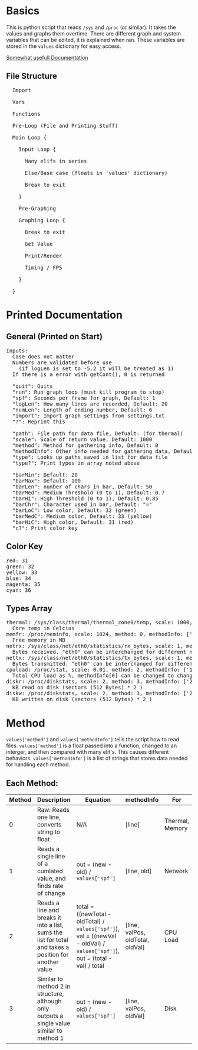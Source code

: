 # Basics

This is python script that reads `/sys` and `/proc` (or similar). It takes the values and graphs them overtime. There are different graph and system variables that can be edited, it is explained when ran. These variables are stored in the `values` dictionary for easy access.

[Somewhat usefull Documentation](https://www.kernel.org/doc/Documentation/ABI/testing/)

## File Structure

<pre style="overflow-x: scroll;">
  Import
  
  Vars
  
  Functions
  
  Pre-Loop (File and Printing Stuff)
  
  Main Loop {
    
    Input Loop {
      
      Many elifs in series
      
      Else/Base case (floats in 'values' dictionary)
      
      Break to exit
      
    }
    
    Pre-Graphing
    
    Graphing Loop {
      
      Break to exit
      
      Get Value
      
      Print/Render
      
      Timing / FPS
      
    }
    
  }
</pre>

# Printed Documentation

## General (Printed on Start)

<pre style="overflow-x: scroll;">
Inputs:
  Case does not matter
  Numbers are validated before use
    (if logLen is set to -5.2 it will be treated as 1)
  If there is a error with getCont(), 0 is returned

  "quit": Quits
  "run": Run graph loop (must kill program to stop)
  "spf": Seconds per frame for graph, Default: 1
  "logLen": How many lines are recorded, Default: 20
  "numLen": Length of ending number, Default: 6
  "import": Import graph settings from settings.txt
  "?": Reprint this

  "path": File path for data file, Defualt: (for thermal)
  "scale": Scale of return value, Default: 1000
  "method": Method for gathering info, Default: 0
  "methodInfo": Other info needed for gathering data, Default: ["0"]
  "type": Looks up paths saved in list for data file
  "type?": Print types in array noted above

  "barMin": Default: 20 
  "barMax": Default: 100
  "barLen": number of chars in bar, Default: 50
  "barMed": Medium Threshold (0 to 1), Default: 0.7
  "barHi": High Threshold (0 to 1), Default: 0.85
  "barChr": Character used in bar, Default: "="
  "barLoC": Low color, Default: 32 (green)
  "barMedC": Medium color, Default: 33 (yellow)
  "barHiC": High color, Default: 31 (red)
  "c?": Print color key
</pre>

## Color Key

<pre style="overflow-x: scroll;">
red: 31
green: 32
yellow: 33
blue: 34
magenta: 35
cyan: 36
</pre>

## Types Array

<pre style="overflow-x: scroll;">
thermal: /sys/class/thermal/thermal_zone0/temp, scale: 1000, method: 0, methodInfo: ['0']
  Core temp in Celcius
memfr: /proc/meminfo, scale: 1024, method: 0, methodInfo: ['1']
  Free memory in MB
netrx: /sys/class/net/eth0/statistics/rx_bytes, scale: 1, method: 1, methodInfo: ['0', '']
  Bytes received. "eth0" can be interchanged for different network device
nettx: /sys/class/net/eth0/statistics/tx_bytes, scale: 1, method: 1, methodInfo: ['0', '']
  Bytes transmitted. "eth0" can be interchanged for different network device
cpuload: /proc/stat, scale: 0.01, method: 2, methodInfo: ['1', '4', '', '']
  Total CPU load as %, methodInfo[0] can be changed to change core
diskr: /proc/diskstats, scale: 2, method: 3, methodInfo: ['24', '5', '']
  KB read on disk (sectors (512 Bytes) * 2 )
diskw: /proc/diskstats, scale: 2, method: 3, methodInfo: ['24', '9', '']
  KB written on disk (sectors (512 Bytes) * 2 )
</pre>

# Method

`values['method']` and `values['methodInfo']` tells the script how to read files. `values['method']` is a float passed into a function, changed to an interger, and then compared with many elif's. This causes different behaviors. `values['methodInfo']` is a list of strings that stores data needed for handling each method.

## Each Method:

| Method | Description | Equation | methodInfo | For |
| ------ | ----------- | -------- | ---------- | --- |
| 0 | Raw: Reads one line, converts string to float | N/A | [line] | Thermal, Memory |
| 1 | Reads a single line of a cumlated value, and finds rate of change | out = (new - old) / `values['spf']` | [line, old] | Network |
| 2 | Reads a line and breaks it into a list, sums the list for total and takes a position for another value | total = ((newTotal - oldTotal) / `values['spf']`), val = ((newVal - oldVal) / `values['spf']`), out = (total - val) / total | [line, valPos, oldTotal, oldVal] | CPU Load |
| 3 | Similar to method 2 in structure, although only outputs a single value similar to method 1 | out = (new - old) / `values['spf']` | [line, valPos, oldVal] | Disk

